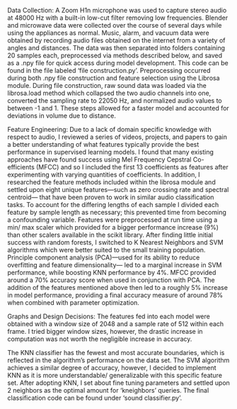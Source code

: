 Data Collection:
A Zoom H1n microphone was used to capture stereo audio at 48000 Hz with a built-in low-cut filter removing low frequencies. Blender and microwave data were collected over the course of several days while using the appliances as normal. Music, alarm, and vacuum data were obtained by recording audio files obtained on the internet from a variety of angles and distances. The data was then separated into folders containing 20 samples each, preprocessed via methods described below, and saved as a .npy file for quick access during model development. This code can be found in the file labeled ‘file construction.py’.
Preprocessing occurred during both .npy file construction and feature selection using the Librosa module. During file construction, raw sound data was loaded via the librosa.load method which collapsed the two audio channels into one, converted the sampling rate to 22050 Hz, and normalized audio values to between -1 and 1. These steps allowed for a faster model and accounted for deviations in volume due to distance. 

Feature Engineering:
Due to a lack of domain specific knowledge with respect to audio, I reviewed a series of videos, projects, and papers to gain a better understanding of what features typically provide the best performance in supervised learning models. I found that many existing approaches have found success using Mel Frequency Cepstral Co-efficients (MFCC) and so I included the first 13 coefficients as features after experimenting with varying quantities of coefficients. In addition, I researched the feature methods included within the librosa module and settled upon eight unique features—such as zero crossing rate and spectral centroid— that have been proven to work in similar audio classification tasks. To account for the differing lengths of each sample I divided each feature by sample length as necessary; this prevented time from becoming a confounding variable. Features were preprocessed at run time using a min/ max scaler which provided for a bigger performance increase (9%) than other scalers available in the scikit library.
After finding little initial success with random forests, I switched to K Nearest Neighbors and SVM algorithms which were better suited to the small training population. Principle component analysis (PCA)—used for its ability to reduce overfitting and feature dimensionality— led to a marginal increase in SVM performance, while boosting KNN performance by 4%. MFCC provided around a 70% accuracy score when used in conjunction with PCA. The addition of the features mentioned above then led to a roughly 5% increase in model performance, providing a final accuracy measure of around 78% when combined with parameter optimization. 



Graphs and Design Decisions:
The features fed into each model were obtained with a window size of 2048 and a sample rate of 512 within each frame. I tried bigger window sizes, however, the drastic increase in computation was not worth the negligible increase in accuracy. 
   
The KNN classifier has the fewest and most accurate boundaries, which is reflected in the algorithm’s performance on the data set. The SVM algorithm achieves a similar degree of accuracy, however, I decided to implement KNN as it is more understandable/ generalizable with this specific feature set. After adopting KNN, I set about fine tuning parameters and settled upon 2 neighbors as the optimal amount for ‘kneighbors’ queries. The final classification code can be found under ‘sound classifier.py’.

